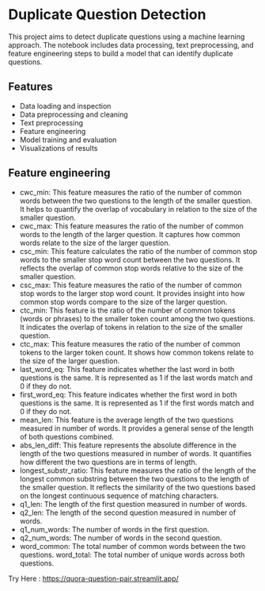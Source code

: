 # Duplicate Question Detection
This project aims to detect duplicate questions using a machine learning approach. The notebook includes data processing, text preprocessing, and feature engineering steps to build a model that can identify duplicate questions.


## Features

- Data loading and inspection
- Data preprocessing and cleaning
- Text preprocessing
- Feature engineering
- Model training and evaluation
- Visualizations of results

## Feature engineering

- cwc_min: This feature measures the ratio of the number of common words between the two questions to the length of the smaller question. It helps to quantify the overlap of vocabulary in relation to the size of the smaller question.
- cwc_max: This feature measures the ratio of the number of common words to the length of the larger question. It captures how common words relate to the size of the larger question.
- csc_min: This feature calculates the ratio of the number of common stop words to the smaller stop word count between the two questions. It reflects the overlap of common stop words relative to the size of the smaller question.
- csc_max: This feature measures the ratio of the number of common stop words to the larger stop word count. It provides insight into how common stop words compare to the size of the larger question.
- ctc_min: This feature is the ratio of the number of common tokens (words or phrases) to the smaller token count among the two questions. It indicates the overlap of tokens in relation to the size of the smaller question.
- ctc_max: This feature measures the ratio of the number of common tokens to the larger token count. It shows how common tokens relate to the size of the larger question.
- last_word_eq: This feature indicates whether the last word in both questions is the same. It is represented as 1 if the last words match and 0 if they do not.
- first_word_eq: This feature indicates whether the first word in both questions is the same. It is represented as 1 if the first words match and 0 if they do not.
- mean_len: This feature is the average length of the two questions measured in number of words. It provides a general sense of the length of both questions combined.
- abs_len_diff: This feature represents the absolute difference in the length of the two questions measured in number of words. It quantifies how different the two questions are in terms of length.
- longest_substr_ratio: This feature measures the ratio of the length of the longest common substring between the two questions to the length of the smaller question. It reflects the similarity of the two questions based on the longest continuous sequence of matching characters.
- q1_len: The length of the first question measured in number of words.
- q2_len: The length of the second question measured in number of words.
- q1_num_words: The number of words in the first question.
- q2_num_words: The number of words in the second question.
- word_common: The total number of common words between the two questions.
  word_total: The total number of unique words across both questions.


Try Here :
https://quora-question-pair.streamlit.app/
